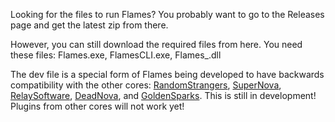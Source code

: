 Looking for the files to run Flames? 
You probably want to go to the Releases page and get the latest zip from there.

However, you can still download the required files from here. You need these files:
Flames.exe, FlamesCLI.exe, Flames_.dll

The dev file is a special form of Flames being developed to have backwards compatibility with the other cores: 
[RandomStrangers](https://github.com/RandomStrangers/RandomStrangers), 
[SuperNova](https://github.com/RandomStrangers/SuperNova), 
[RelaySoftware](https://github.com/RandomStrangers/RelaySoftware), 
[DeadNova](https://github.com/RandomStrangers/DeadNova), and
[GoldenSparks](https://github.com/GoldenSparks/Sparkie). 
This is still in development! Plugins from other cores will not work yet!
